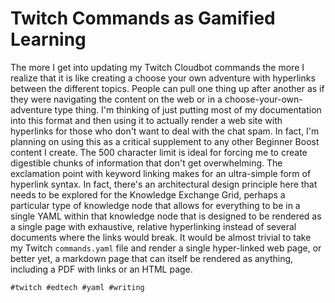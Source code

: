 # Twitch Commands as Gamified Learning

The more I get into updating my Twitch Cloudbot commands the more I
realize that it is like creating a choose your own adventure with
hyperlinks between the different topics. People can pull one thing up
after another as if they were navigating the content on the web or in a
choose-your-own-adventure type thing. I'm thinking of just putting most
of my documentation into this format and then using it to actually
render a web site with hyperlinks for those who don't want to deal with
the chat spam. In fact, I'm planning on using this as a critical
supplement to any other Beginner Boost content I create. The 500
character limit is ideal for forcing me to create digestible chunks of
information that don't get overwhelming. The exclamation point with
keyword linking makes for an ultra-simple form of hyperlink syntax. In
fact, there's an architectural design principle here that needs to be
explored for the Knowledge Exchange Grid, perhaps a particular type of
knowledge node that allows for everything to be in a single YAML within
that knowledge node that is designed to be rendered as a single page
with exhaustive, relative hyperlinking instead of several documents
where the links would break. It would be almost trivial to take my
Twitch `commands.yaml` file and render a single hyper-linked web page,
or better yet, a markdown page that can itself be rendered as anything,
including a PDF with links or an HTML page.

    #twitch #edtech #yaml #writing
